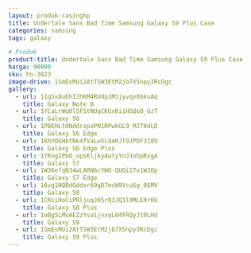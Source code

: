 ```yaml
---
layout: produk-casinghp
title: Undertale Sans Bad Time Samsung Galaxy S9 Plus Case
categories: samsung
tags: galaxy

# Produk
product-title: Undertale Sans Bad Time Samsung Galaxy S9 Plus Case
harga: 90000
sku: hn-3823
image-drive: 1SmEsMUi2AtTSW3EtM2jb7X5npy3RcDgc
gallery:
  - url: 11q5x8uEhIJhKM4RUdpJM1jyvqv8bkuAq
    title: Galaxy Note 8
  - url: 1YCaLrWq0lSFStNUqCKGxBiiHGQoO_GzT
    title: Galaxy S6
  - url: 1PBEHLtONddrzpoPN1RPwkGL9_MJT0dLD
    title: Galaxy S6 Edge
  - url: 1KhVOGHktNk4fVaLw5LdeRJl9JPDF3109
    title: Galaxy S6 Edge Plus
  - url: 1YRngIPbO_opsKljkyAwtyYnJJohpRxgA
    title: Galaxy S7
  - url: 1W36efqN34wLARN6cYWO-QUOi27x1W3Dp
    title: Galaxy S7 Edge
  - url: 16vg1NQBdGddxr69gD7mcW9VcuGg_0EMV
    title: Galaxy S8
  - url: 1CRsiHoCiPRljuqJ05rQ3JQ1l0MLE9rKU
    title: Galaxy S8 Plus
  - url: 1oBg5LMvAEZzYva1jnxqL04FRQyJt0LHd
    title: Galaxy S9
  - url: 1SmEsMUi2AtTSW3EtM2jb7X5npy3RcDgc
    title: Galaxy S9 Plus
---
```

